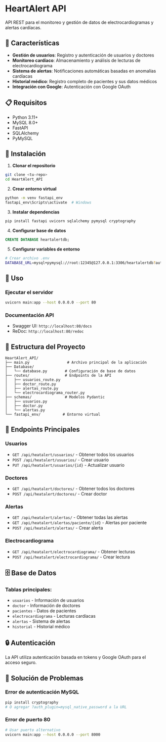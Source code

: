 # HeartAlert API

API REST para el monitoreo y gestión de datos de electrocardiogramas y alertas cardíacas.

## 🚀 Características

- **Gestión de usuarios**: Registro y autenticación de usuarios y doctores
- **Monitoreo cardíaco**: Almacenamiento y análisis de lecturas de electrocardiograma
- **Sistema de alertas**: Notificaciones automáticas basadas en anomalías cardíacas
- **Historial médico**: Registro completo de pacientes y sus datos médicos
- **Integración con Google**: Autenticación con Google OAuth

## 📋 Requisitos

- Python 3.11+
- MySQL 8.0+
- FastAPI
- SQLAlchemy
- PyMySQL

## 🔧 Instalación

1. **Clonar el repositorio**
```bash
git clone <tu-repo>
cd HeartAlert_API
```

2. **Crear entorno virtual**
```bash
python -m venv fastapi_env
fastapi_env\Scripts\activate  # Windows
```

3. **Instalar dependencias**
```bash
pip install fastapi uvicorn sqlalchemy pymysql cryptography
```

4. **Configurar base de datos**
```sql
CREATE DATABASE heartalertdb;
```

5. **Configurar variables de entorno**
```bash
# Crear archivo .env
DATABASE_URL=mysql+pymysql://root:12345@127.0.0.1:3306/heartalertdb?auth_plugin=mysql_native_password
```

## 🚀 Uso

### Ejecutar el servidor
```bash
uvicorn main:app --host 0.0.0.0 --port 80
```

### Documentación API
- Swagger UI: `http://localhost:80/docs`
- ReDoc: `http://localhost:80/redoc`

## 📁 Estructura del Proyecto

```
HeartAlert_API/
├── main.py                 # Archivo principal de la aplicación
├── Database/
│   └── database.py        # Configuración de base de datos
├── routes/                # Endpoints de la API
│   ├── usuarios_route.py
│   ├── doctor_route.py
│   ├── alertas_route.py
│   └── electrocardiograma_router.py
├── schemas/               # Modelos Pydantic
│   ├── usuarios.py
│   ├── doctor.py
│   └── alertas.py
└── fastapi_env/          # Entorno virtual
```

## 🔗 Endpoints Principales

### Usuarios
- `GET /api/heatalert/usuarios/` - Obtener todos los usuarios
- `POST /api/heatalert/usuarios/` - Crear usuario
- `PUT /api/heatalert/usuarios/{id}` - Actualizar usuario

### Doctores
- `GET /api/heatalert/doctores/` - Obtener todos los doctores
- `POST /api/heatalert/doctores/` - Crear doctor

### Alertas
- `GET /api/heatalert/alertas/` - Obtener todas las alertas
- `GET /api/heatalert/alertas/paciente/{id}` - Alertas por paciente
- `POST /api/heatalert/alertas/` - Crear alerta

### Electrocardiograma
- `GET /api/heatalert/electrocardiograma/` - Obtener lecturas
- `POST /api/heatalert/electrocardiograma/` - Crear lectura

## 🗄️ Base de Datos

### Tablas principales:
- `usuarios` - Información de usuarios
- `doctor` - Información de doctores
- `pacientes` - Datos de pacientes
- `electrocardiograma` - Lecturas cardíacas
- `alertas` - Sistema de alertas
- `historial` - Historial médico

## 🔒 Autenticación

La API utiliza autenticación basada en tokens y Google OAuth para el acceso seguro.

## 🚨 Solución de Problemas

### Error de autenticación MySQL
```bash
pip install cryptography
# O agregar ?auth_plugin=mysql_native_password a la URL
```

### Error de puerto 80
```bash
# Usar puerto alternativo
uvicorn main:app --host 0.0.0.0 --port 8000
```

